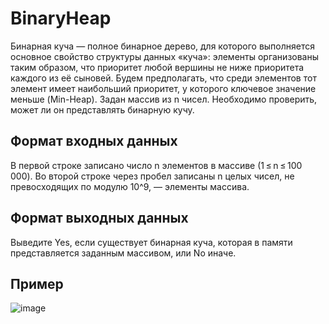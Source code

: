 # BinaryHeap
Бинарная куча — полное бинарное дерево, для которого выполняется основное свойство структуры данных «куча»: элементы организованы таким образом, что приоритет любой вершины не ниже приоритета каждого из её сыновей.
Будем предполагать, что среди элементов тот элемент имеет наибольший приоритет, у которого ключевое значение меньше (Min-Heap).
Задан массив из n чисел. Необходимо проверить, может ли он представлять бинарную кучу.

## Формат входных данных
В первой строке записано число n элементов в массиве (1 ≤ n ≤ 100 000). Во второй строке через пробел записаны n целых чисел, не превосходящих по модулю 10^9, — элементы массива.
## Формат выходных данных
Выведите Yes, если существует бинарная куча, которая в памяти представляется заданным массивом, или No иначе.
## Пример
![image](https://user-images.githubusercontent.com/116422832/204074624-d25790f6-4271-483f-ada7-522f93043b81.png)
